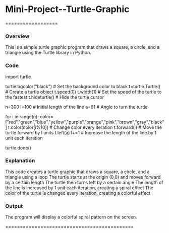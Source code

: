 # Mini-Project--Turtle-Graphic
==================
### Overview
This is a simple turtle graphic program that draws a square, a circle, and a triangle using the Turtle library in Python.
### Code

import turtle

turtle.bgcolor("black") # Set the background color to black
t=turtle.Turtle() # Create a turtle object
t.speed(0)
t.width(1) # Set the speed of the turtle to the fastest
t.hideturtle() # Hide the turtle cursor

n=300
l=100 # Initial length of the line
a=91  # Angle to turn the turtle

for i in range(n):
    color=["red","green","blue","yellow","purple","orange","pink","brown","gray","black"]
    t.color(color[i%10]) # Change color every iteration
    t.forward(l) # Move the turtle forward by l units 
    t.left(a)
    l+=1  # Increase the length of the line by 1 unit each iteration

turtle.done()

### Explanation
This code creates a turtle graphic that draws a square, a circle, and a triangle using a loop
The turtle starts at the origin (0,0) and moves forward by a certain length 
The turtle then turns left by a certain angle
The length of the line is increased by 1 unit each iteration, creating a spiral effect
The color of the turtle is changed every iteration, creating a colorful effect
### Output
The program will display a colorful spiral pattern on the screen.

============================================

